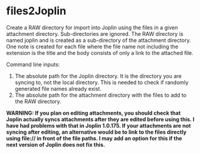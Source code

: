 # files2Joplin
Create a RAW directory for import into Joplin using the files in a given attachment directory.
Sub-directories are ignored.
The RAW directory is named joplin and is created as a sub-directory of the attachment directory.
One note is created for each file where the file name not including the extension is the title and
the body consists of only a link to the attached file.

Command line inputs:
1) The absolute path for the Joplin directory.
   It is the directory you are syncing to, not the local directory.
   This is needed to check if randomly generated file names already exist.
2) The absolute path for the attachment directory with the files to add to the RAW directory.

**WARNING: If you plan on editing attachments, you should check that Joplin actually syncs
attachments after they are edited before using this. I have had problems with that in
Joplin 1.0.175. If your attachments are not syncing after editing, an alternative would be to link
to the files directly using file:// in front of the file paths. I may add an option for this if the
next version of Joplin does not fix this.**
